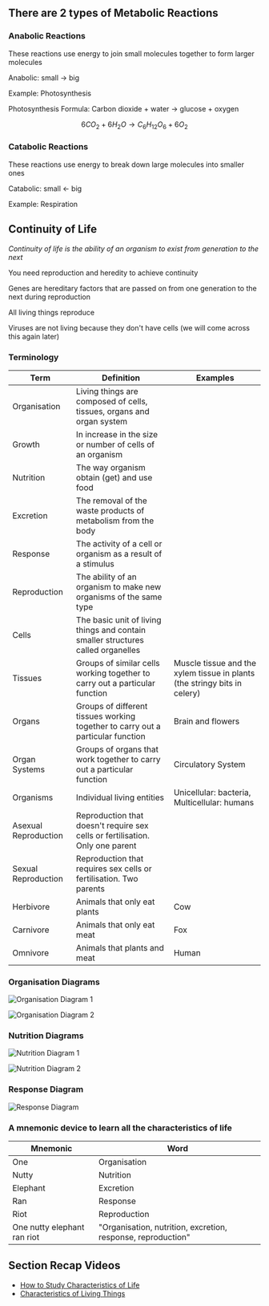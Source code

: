 ## There are 2 types of Metabolic Reactions

### Anabolic Reactions

These reactions use energy to join small molecules together to form larger molecules

Anabolic: small → big

Example: Photosynthesis

Photosynthesis Formula: Carbon dioxide + water → glucose + oxygen

$$
6CO_2 + 6H_2O → C_6H_{12}O_6 + 6O_2
$$

### Catabolic Reactions

These reactions use energy to break down large molecules into smaller ones

Catabolic: small ← big

Example: Respiration

## Continuity of Life

*Continuity of life is the ability of an organism to exist from generation to the next*

You need reproduction and heredity to achieve continuity

Genes are hereditary factors that are passed on from one generation to the next during reproduction

All living things reproduce

Viruses are not living because they don't have cells (we will come across this again later)

### Terminology

| Term                 | Definition                                                                       | Examples                                                                  |
|----------------------|----------------------------------------------------------------------------------|---------------------------------------------------------------------------|
| Organisation         | Living things are composed of cells, tissues, organs and organ system        |                                                                           |
| Growth               | In increase in the size or number of cells of an organism                        |                                                                           |
| Nutrition            | The way organism obtain (get) and use food                                       |                                                                           |
| Excretion            | The removal of the waste products of metabolism from the body                    |                                                                           |
| Response             | The activity of a cell or organism as a result of a stimulus                     |                                                                           |
| Reproduction         | The ability of an organism to make new organisms of the same type                |                                                                           |
| Cells                | The basic unit of living things and contain smaller structures called organelles |                                                                           |
| Tissues              | Groups of similar cells working together to carry out a particular function      | Muscle tissue and the xylem tissue in plants (the stringy bits in celery) |
| Organs               | Groups of different tissues working together to carry out a particular function  | Brain and flowers                                                         |
| Organ Systems        | Groups of organs that work together to carry out a particular function           | Circulatory System                                                        |
| Organisms            | Individual living entities                                                       | Unicellular: bacteria, Multicellular: humans                             |
| Asexual Reproduction | Reproduction that doesn't require sex cells or fertilisation. Only one parent |                                                                           |
| Sexual Reproduction  | Reproduction that requires sex cells or fertilisation. Two parents             |                                                                           |
| Herbivore            | Animals that only eat plants                                                     | Cow                                                                       |
| Carnivore            | Animals that only eat meat                                                       | Fox                                                                       |
| Omnivore             | Animals that plants and meat                                                     | Human                                                                     |

### Organisation Diagrams

![Organisation Diagram 1](characteristics-of-life/characteristics-of-life-1.png)

![Organisation Diagram 2](characteristics-of-life/characteristics-of-life-2.jpg)

### Nutrition Diagrams

![Nutrition Diagram 1](characteristics-of-life/characteristics-of-life-3.png)

![Nutrition Diagram 2](characteristics-of-life/characteristics-of-life-4.png)

### Response Diagram

![Response Diagram](characteristics-of-life/characteristics-of-life-5.png)

### A mnemonic device to learn all the characteristics of life

| Mnemonic                    | Word                                                         |
|-----------------------------|--------------------------------------------------------------|
| One                         | Organisation                                                 |
| Nutty                       | Nutrition                                                    |
| Elephant                    | Excretion                                                    |
| Ran                         | Response                                                     |
| Riot                        | Reproduction                                                 |
| One nutty elephant ran riot | "Organisation, nutrition, excretion, response, reproduction" |


## Section Recap Videos
- [How to Study Characteristics of Life](https://youtu.be/1HTdcNvMlZI)
- [Characteristics of Living Things](https://youtu.be/h_2eykxl-dw)
